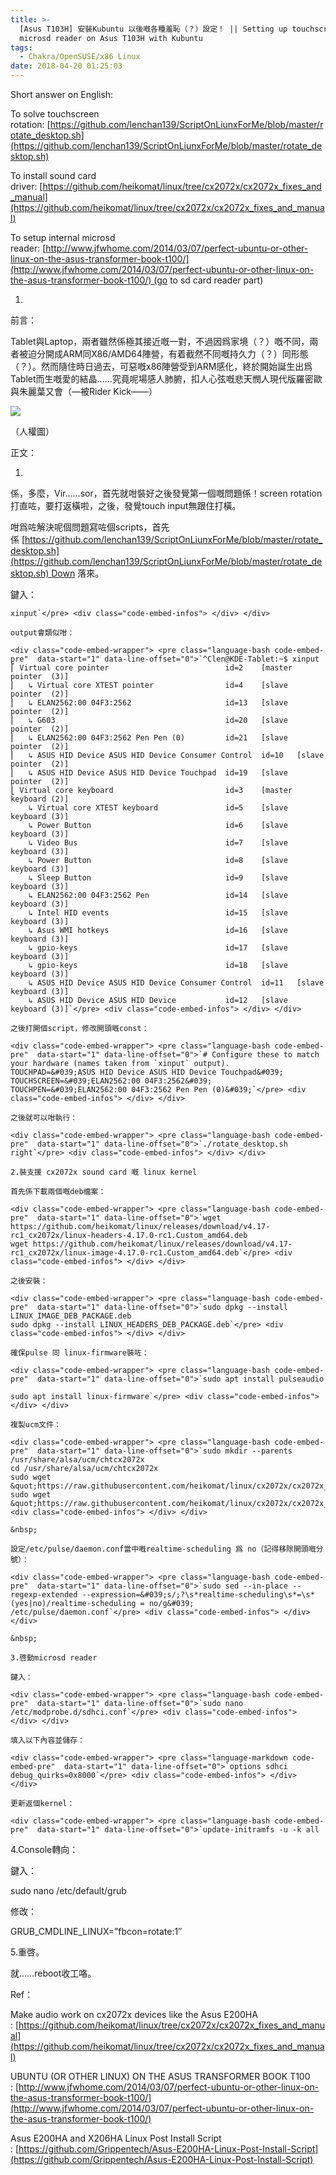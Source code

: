 ```yaml
---
title: >-
  [Asus T103H] 安裝Kubuntu 以後嘅各種羞恥（？）設定！ || Setting up touchscreen, audio card and
  microsd reader on Asus T103H with Kubuntu
tags:
  - Chakra/OpenSUSE/x86 Linux
date: 2018-04-20 01:25:03
---
```


Short answer on English:

To solve touchscreen rotation: [https://github.com/lenchan139/ScriptOnLiunxForMe/blob/master/rotate_desktop.sh](https://github.com/lenchan139/ScriptOnLiunxForMe/blob/master/rotate_desktop.sh)

To install sound card driver: [https://github.com/heikomat/linux/tree/cx2072x/cx2072x_fixes_and_manual](https://github.com/heikomat/linux/tree/cx2072x/cx2072x_fixes_and_manual)

To setup internal microsd reader: [http://www.jfwhome.com/2014/03/07/perfect-ubuntu-or-other-linux-on-the-asus-transformer-book-t100/](http://www.jfwhome.com/2014/03/07/perfect-ubuntu-or-other-linux-on-the-asus-transformer-book-t100/) (go to sd card reader part)

1.

前言：

Tablet與Laptop，兩者雖然係極其接近嘅一對，不過因爲家境（？）嘅不同，兩者被迫分開成ARM同X86/AMD64陣營，有着截然不同嘅持久力（？）同形態（？）。然而隨住時日過去，可惡嘅x86陣營受到ARM感化，終於開始誕生出爲Tablet而生嘅愛的結晶……究竟呢場感人肺腑，扣人心弦嘅悲天憫人現代版羅密歐與朱麗葉又會（—被Rider Kick——）

![](https://tto.moe/blog/wp-content/uploads/2018/04/photo_2018-04-20_00-45-24-1024x575.jpg)

（人權圖）

正文：

1.

係，多麼，Vir……sor，首先就咁裝好之後發覺第一個嘅問題係！screen rotation打直咗，要打返橫啦，之後，發覺touch input無跟住打橫。

咁爲咗解決呢個問題寫咗個scripts，首先係 [https://github.com/lenchan139/ScriptOnLiunxForMe/blob/master/rotate_desktop.sh](https://github.com/lenchan139/ScriptOnLiunxForMe/blob/master/rotate_desktop.sh) Down 落來。

鍵入：

<div class="code-embed-wrapper"> 

    xinput`</pre> <div class="code-embed-infos"> </div> </div>

    output會類似咁：

    <div class="code-embed-wrapper"> <pre class="language-bash code-embed-pre"  data-start="1" data-line-offset="0">`^Clen@KDE-Tablet:~$ xinput
    ⎡ Virtual core pointer                          id=2    [master pointer  (3)]
    ⎜   ↳ Virtual core XTEST pointer                id=4    [slave  pointer  (2)]
    ⎜   ↳ ELAN2562:00 04F3:2562                     id=13   [slave  pointer  (2)]
    ⎜   ↳ G603                                      id=20   [slave  pointer  (2)]
    ⎜   ↳ ELAN2562:00 04F3:2562 Pen Pen (0)         id=21   [slave  pointer  (2)]
    ⎜   ↳ ASUS HID Device ASUS HID Device Consumer Control  id=10   [slave  pointer  (2)]
    ⎜   ↳ ASUS HID Device ASUS HID Device Touchpad  id=19   [slave  pointer  (2)]
    ⎣ Virtual core keyboard                         id=3    [master keyboard (2)]
        ↳ Virtual core XTEST keyboard               id=5    [slave  keyboard (3)]
        ↳ Power Button                              id=6    [slave  keyboard (3)]
        ↳ Video Bus                                 id=7    [slave  keyboard (3)]
        ↳ Power Button                              id=8    [slave  keyboard (3)]
        ↳ Sleep Button                              id=9    [slave  keyboard (3)]
        ↳ ELAN2562:00 04F3:2562 Pen                 id=14   [slave  keyboard (3)]
        ↳ Intel HID events                          id=15   [slave  keyboard (3)]
        ↳ Asus WMI hotkeys                          id=16   [slave  keyboard (3)]
        ↳ gpio-keys                                 id=17   [slave  keyboard (3)]
        ↳ gpio-keys                                 id=18   [slave  keyboard (3)]
        ↳ ASUS HID Device ASUS HID Device Consumer Control  id=11   [slave  keyboard (3)]
        ↳ ASUS HID Device ASUS HID Device           id=12   [slave  keyboard (3)]`</pre> <div class="code-embed-infos"> </div> </div>

    之後打開個script，修改開頭嘅const：

    <div class="code-embed-wrapper"> <pre class="language-bash code-embed-pre"  data-start="1" data-line-offset="0">`# Configure these to match your hardware (names taken from `xinput` output).
    TOUCHPAD=&#039;ASUS HID Device ASUS HID Device Touchpad&#039;
    TOUCHSCREEN=&#039;ELAN2562:00 04F3:2562&#039;
    TOUCHPEN=&#039;ELAN2562:00 04F3:2562 Pen Pen (0)&#039;`</pre> <div class="code-embed-infos"> </div> </div>

    之後就可以咁執行：

    <div class="code-embed-wrapper"> <pre class="language-bash code-embed-pre"  data-start="1" data-line-offset="0">`./rotate_desktop.sh right`</pre> <div class="code-embed-infos"> </div> </div>

    2.裝支援 cx2072x sound card 嘅 linux kernel

    首先係下載兩個嘅deb檔案：

    <div class="code-embed-wrapper"> <pre class="language-bash code-embed-pre"  data-start="1" data-line-offset="0">`wget https://github.com/heikomat/linux/releases/download/v4.17-rc1_cx2072x/linux-headers-4.17.0-rc1.Custom_amd64.deb
    wget https://github.com/heikomat/linux/releases/download/v4.17-rc1_cx2072x/linux-image-4.17.0-rc1.Custom_amd64.deb`</pre> <div class="code-embed-infos"> </div> </div>

    之後安裝：

    <div class="code-embed-wrapper"> <pre class="language-bash code-embed-pre"  data-start="1" data-line-offset="0">`sudo dpkg --install LINUX_IMAGE_DEB_PACKAGE.deb
    sudo dpkg --install LINUX_HEADERS_DEB_PACKAGE.deb`</pre> <div class="code-embed-infos"> </div> </div>

    確保pulse 同 linux-firmware裝咗：

    <div class="code-embed-wrapper"> <pre class="language-bash code-embed-pre"  data-start="1" data-line-offset="0">`sudo apt install pulseaudio

    sudo apt install linux-firmware`</pre> <div class="code-embed-infos"> </div> </div>

    複製ucm文件：

    <div class="code-embed-wrapper"> <pre class="language-bash code-embed-pre"  data-start="1" data-line-offset="0">`sudo mkdir --parents /usr/share/alsa/ucm/chtcx2072x
    cd /usr/share/alsa/ucm/chtcx2072x
    sudo wget &quot;https://raw.githubusercontent.com/heikomat/linux/cx2072x/cx2072x_fixes_and_manual/chtcx2072x/HiFi.conf&quot;
    sudo wget &quot;https://raw.githubusercontent.com/heikomat/linux/cx2072x/cx2072x_fixes_and_manual/chtcx2072x/chtcx2072x.conf&quot;`</pre> <div class="code-embed-infos"> </div> </div>

    &nbsp;

    設定/etc/pulse/daemon.conf當中嘅realtime-scheduling 爲 no（記得移除開頭嘅分號）：

    <div class="code-embed-wrapper"> <pre class="language-bash code-embed-pre"  data-start="1" data-line-offset="0">`sudo sed --in-place --regexp-extended --expression=&#039;s/;?\s*realtime-scheduling\s*=\s*(yes|no)/realtime-scheduling = no/g&#039; /etc/pulse/daemon.conf`</pre> <div class="code-embed-infos"> </div> </div>

    &nbsp;

    3.啓動microsd reader

    鍵入：

    <div class="code-embed-wrapper"> <pre class="language-bash code-embed-pre"  data-start="1" data-line-offset="0">`sudo nano /etc/modprobe.d/sdhci.conf`</pre> <div class="code-embed-infos"> </div> </div>

    填入以下內容並儲存：

    <div class="code-embed-wrapper"> <pre class="language-markdown code-embed-pre"  data-start="1" data-line-offset="0">`options sdhci debug_quirks=0x8000`</pre> <div class="code-embed-infos"> </div> </div>

    更新返個kernel：

    <div class="code-embed-wrapper"> <pre class="language-bash code-embed-pre"  data-start="1" data-line-offset="0">`update-initramfs -u -k all
 <div class="code-embed-infos"> </div> </div>

4.Console轉向：

鍵入：

sudo nano /etc/default/grub

修改：

GRUB_CMDLINE_LINUX=&#8221;fbcon=rotate:1&#8243;

5.重啓。

就……reboot收工咯。

Ref：

Make audio work on cx2072x devices like the Asus E200HA : [https://github.com/heikomat/linux/tree/cx2072x/cx2072x_fixes_and_manual](https://github.com/heikomat/linux/tree/cx2072x/cx2072x_fixes_and_manual)

UBUNTU (OR OTHER LINUX) ON THE ASUS TRANSFORMER BOOK T100 : [http://www.jfwhome.com/2014/03/07/perfect-ubuntu-or-other-linux-on-the-asus-transformer-book-t100/](http://www.jfwhome.com/2014/03/07/perfect-ubuntu-or-other-linux-on-the-asus-transformer-book-t100/)

Asus E200HA and X206HA Linux Post Install Script : [https://github.com/Grippentech/Asus-E200HA-Linux-Post-Install-Script](https://github.com/Grippentech/Asus-E200HA-Linux-Post-Install-Script)